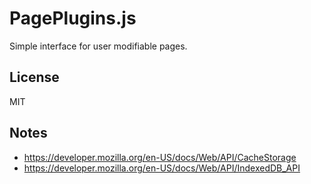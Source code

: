 # PagePlugins.js

Simple interface for user modifiable pages.

## License

MIT

## Notes

* https://developer.mozilla.org/en-US/docs/Web/API/CacheStorage
* https://developer.mozilla.org/en-US/docs/Web/API/IndexedDB_API
